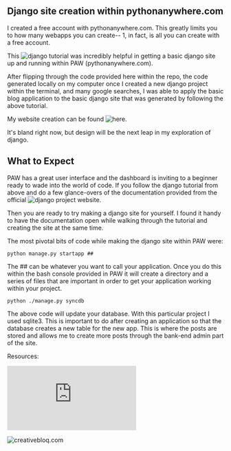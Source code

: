 ## Django site creation within pythonanywhere.com 

I created a free account with pythonanywhere.com. This greatly limits you to how many webapps you can create-- 1, in fact,
is all you can create with a free account.

This ![django tutorial](https://www.pythonanywhere.com/wiki/DjangoTutorial) was incredibly helpful in getting a basic
django site up and running within PAW (pythonanywhere.com). 

After flipping through the code provided here within the repo, the code generated locally on my computer once I created
a new django project within the terminal, and many google searches, I was able to apply the basic blog application to
the basic django site that was generated by following the above tutorial. 

My website creation can be found ![here](http://wings.pythonanywhere.com/).

It's bland right now, but design will be the next leap in my exploration of django.

## What to Expect

PAW has a great user interface and the dashboard is inviting to a beginner ready to wade into the world of code. 
If you follow the django tutorial from above and do a few glance-overs of the documentation provided from the official ![django project website](https://www.djangoproject.com/). 

Then you are ready to try making a django site for yourself. I found it handy to have the documentation open while 
walking through the tutorial and creating the site at the same time. 

The most pivotal bits of code while making the django site within PAW were:

```
python manage.py startapp ##

```
The ## can be whatever you want to call your application. Once you do this within the bash console provided in PAW 
it will create a directory and a series of files that are important in order to get your application working within your 
project.

```
python ./manage.py syncdb

```
The above code will update your database. With this particular project I used sqlite3. This is important to do after 
creating an application so that the database creates a new table for the new app. This is where the posts are stored
and allows me to create more posts through the bank-end admin part of the site.

Resources:

![djangorocks.com](http://www.djangorocks.com/tutorials/how-to-create-a-basic-blog-in-django/starting-your-application.html)

![creativebloq.com](http://www.creativebloq.com/netmag/get-started-django-7132932)
